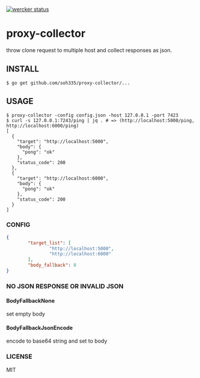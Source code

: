 [![wercker status](https://app.wercker.com/status/502464e21d5481a3704b3054ac24c8f7/s "wercker status")](https://app.wercker.com/project/bykey/502464e21d5481a3704b3054ac24c8f7)

# proxy-collector

throw clone request to multiple host and collect responses as json.

## INSTALL

```
$ go get github.com/soh335/proxy-collector/...
```

## USAGE

```
$ proxy-collector -config config.json -host 127.0.0.1 -port 7423
$ curl -s 127.0.0.1:7243/ping | jq . # => (http://localhost:5000/ping, http://localhost:6000/ping)
[
  {
    "target": "http://localhost:5000",
    "body": {
      "pong": "ok"
    },
    "status_code": 200
  },
  {
    "target": "http://localhost:6000",
    "body": {
      "pong": "ok"
    },
    "status_code": 200
  }
]
```

### CONFIG

```json
{
        "target_list": [
                "http://localhost:5000",
                "http://localhost:6000"
        ],
        "body_fallback": 0
}
```

### NO JSON RESPONSE OR INVALID JSON

#### BodyFallbackNone

set empty body

#### BodyFallbackJsonEncode

encode to base64 string and set to body

### LICENSE

MIT
